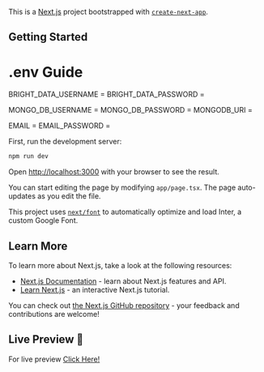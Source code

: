 This is a [Next.js](https://nextjs.org/) project bootstrapped with [`create-next-app`](https://github.com/vercel/next.js/tree/canary/packages/create-next-app).

## Getting Started

# .env Guide

<!-- Get username and password from BrightData as it handles main scraping/Captcha solving responsibility-->

BRIGHT_DATA_USERNAME =
BRIGHT_DATA_PASSWORD =

<!-- Get username and password from mongoDB for DataBase-->

MONGO_DB_USERNAME =
MONGO_DB_PASSWORD =
MONGODB_URI =

<!-- Get username and password from Outlook ⚠ Never forget to verify E-mail with phone number...otherwise you'll get blocked for sure-->

EMAIL =
EMAIL_PASSWORD =

First, run the development server:

```bash
npm run dev
```

Open [http://localhost:3000](http://localhost:3000) with your browser to see the result.

You can start editing the page by modifying `app/page.tsx`. The page auto-updates as you edit the file.

This project uses [`next/font`](https://nextjs.org/docs/basic-features/font-optimization) to automatically optimize and load Inter, a custom Google Font.

## Learn More

To learn more about Next.js, take a look at the following resources:

- [Next.js Documentation](https://nextjs.org/docs) - learn about Next.js features and API.
- [Learn Next.js](https://nextjs.org/learn) - an interactive Next.js tutorial.

You can check out [the Next.js GitHub repository](https://github.com/vercel/next.js/) - your feedback and contributions are welcome!

## Live Preview 🚀

For live preview [Click Here!](https://price-wise-opal.vercel.app/)
